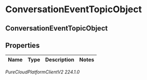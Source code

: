 # ConversationEventTopicObject

## ConversationEventTopicObject

## Properties

|Name | Type | Description | Notes|
|------------ | ------------- | ------------- | -------------|



_PureCloudPlatformClientV2 224.1.0_

